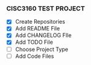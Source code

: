 ### CISC3160 TEST PROJECT

- [x] Create Repositories
- [x] Add README File
- [x] Add CHANGELOG FIle
- [x] Add TODO File
- [ ] Choose Project Type
- [ ] Add Code Files
